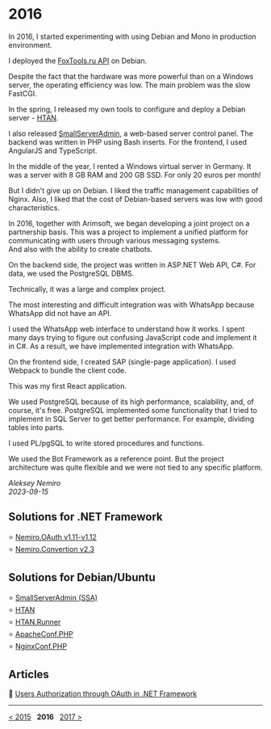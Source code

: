 # 2016

In 2016, I started experimenting with using Debian and Mono in production environment.

I deployed the [FoxTools.ru API](../2015/assets/foxtools.md) on Debian.

Despite the fact that the hardware was more powerful than on a Windows server, the operating efficiency was low.
The main problem was the slow FastCGI.

In the spring, I released my own tools to configure and deploy a Debian server - [HTAN](https://github.com/adminstock/htan).

I also released [SmallServerAdmin](https://github.com/adminstock/ssa), a web-based server control panel.
The backend was written in PHP using Bash inserts. For the frontend, I used AngularJS and TypeScript.

In the middle of the year, I rented a Windows virtual server in Germany.
It was a server with 8 GB RAM and 200 GB SSD. For only 20 euros per month!

But I didn't give up on Debian. I liked the traffic management capabilities of Nginx.
Also, I liked that the cost of Debian-based servers was low with good characteristics.

In 2016, together with Arimsoft, we began developing a joint project on a partnership basis.
This was a project to implement a unified platform for communicating with users through various messaging systems.  
And also with the ability to create chatbots.

On the backend side, the project was written in ASP.NET Web API, C#. For data, we used the PostgreSQL DBMS.

Technically, it was a large and complex project.

The most interesting and difficult integration was with WhatsApp because WhatsApp did not have an API.

I used the WhatsApp web interface to understand how it works. I spent many days trying to figure out confusing JavaScript code and implement it in C#.
As a result, we have implemented integration with WhatsApp.

On the frontend side, I created SAP (single-page application).
I used Webpack to bundle the client code.

This was my first React application.

We used PostgreSQL because of its high performance, scalability, and, of course, it's free.
PostgreSQL implemented some functionality that I tried to implement in SQL Server to get better performance.
For example, dividing tables into parts.

I used PL/pgSQL to write stored procedures and functions.

We used the Bot Framework as a reference point. But the project architecture was quite flexible and we were not tied to any specific platform.

_Aleksey Nemiro  
2023-09-15_

## Solutions for .NET Framework

:star: [Nemiro.OAuth v1.11-v1.12](https://github.com/nemiro-net/nemiro.oauth/tree/v1.12)  
:star: [Nemiro.Convertion v2.3](https://github.com/nemiro-net/nemiro.convertion/tree/v2.3)

## Solutions for Debian/Ubuntu

:star: [SmallServerAdmin (SSA)](https://github.com/adminstock/ssa)  
:star: [HTAN](https://github.com/adminstock/htan)  
:star: [HTAN.Runner](https://github.com/adminstock/htan-runner)  
:star: [ApacheConf.PHP](https://github.com/phperry/ApacheConf.PHP)  
:star: [NginxConf.PHP](https://github.com/phperry/NginxConf.PHP)

## Articles

:page_facing_up: [Users Authorization through OAuth in .NET Framework](articles/OAuth.md)

---
[< 2015](/2015) &nbsp; **2016** &nbsp; [2017 >](/2017)

